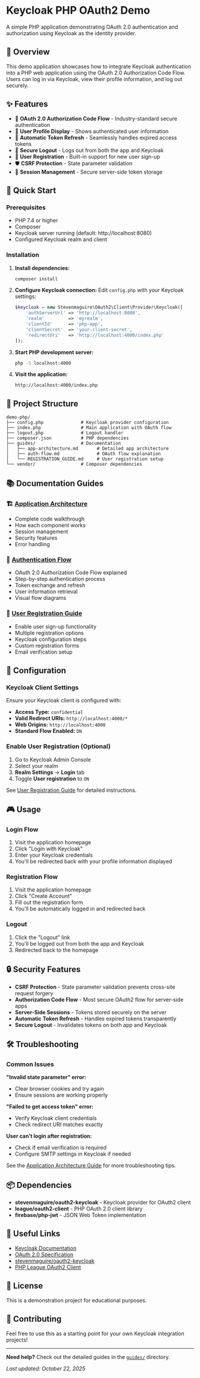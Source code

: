 # Keycloak PHP OAuth2 Demo

A simple PHP application demonstrating OAuth 2.0 authentication and authorization using Keycloak as the identity provider.

## 🎯 Overview

This demo application showcases how to integrate Keycloak authentication into a PHP web application using the OAuth 2.0 Authorization Code Flow. Users can log in via Keycloak, view their profile information, and log out securely.

## ✨ Features

- 🔐 **OAuth 2.0 Authorization Code Flow** - Industry-standard secure authentication
- 👤 **User Profile Display** - Shows authenticated user information
- 🔄 **Automatic Token Refresh** - Seamlessly handles expired access tokens
- 🚪 **Secure Logout** - Logs out from both the app and Keycloak
- 📝 **User Registration** - Built-in support for new user sign-up
- 🛡️ **CSRF Protection** - State parameter validation
- 💾 **Session Management** - Secure server-side token storage

## 🚀 Quick Start

### Prerequisites

- PHP 7.4 or higher
- Composer
- Keycloak server running (default: http://localhost:8080)
- Configured Keycloak realm and client

### Installation

1. **Install dependencies:**
   ```bash
   composer install
   ```

2. **Configure Keycloak connection:**
   Edit `config.php` with your Keycloak settings:
   ```php
   $keycloak = new Stevenmaguire\OAuth2\Client\Provider\Keycloak([
       'authServerUrl' => 'http://localhost:8080',
       'realm'         => 'myrealm',
       'clientId'      => 'php-app',
       'clientSecret'  => 'your-client-secret',
       'redirectUri'   => 'http://localhost:4000/index.php'
   ]);
   ```

3. **Start PHP development server:**
   ```bash
   php -S localhost:4000
   ```

4. **Visit the application:**
   ```
   http://localhost:4000/index.php
   ```

## 📁 Project Structure

```
demo-php/
├── config.php              # Keycloak provider configuration
├── index.php               # Main application with OAuth flow
├── logout.php              # Logout handler
├── composer.json           # PHP dependencies
├── guides/                 # Documentation
│   ├── app-architecture.md       # Detailed app architecture
│   ├── auth-flow.md              # OAuth flow explanation
│   └── REGISTRATION_GUIDE.md     # User registration setup
└── vendor/                 # Composer dependencies
```

## 📚 Documentation Guides

### 🏗️ [Application Architecture](guides/app-architecture.md)
- Complete code walkthrough
- How each component works
- Session management
- Security features
- Error handling

### 🔄 [Authentication Flow](guides/auth-flow.md)
- OAuth 2.0 Authorization Code Flow explained
- Step-by-step authentication process
- Token exchange and refresh
- User information retrieval
- Visual flow diagrams

### 📝 [User Registration Guide](guides/REGISTRATION_GUIDE.md)
- Enable user sign-up functionality
- Multiple registration options
- Keycloak configuration steps
- Custom registration forms
- Email verification setup

## 🔧 Configuration

### Keycloak Client Settings

Ensure your Keycloak client is configured with:

- **Access Type:** `confidential`
- **Valid Redirect URIs:** `http://localhost:4000/*`
- **Web Origins:** `http://localhost:4000`
- **Standard Flow Enabled:** `ON`

### Enable User Registration (Optional)

1. Go to Keycloak Admin Console
2. Select your realm
3. **Realm Settings** → **Login** tab
4. Toggle **User registration** to `ON`

See [User Registration Guide](guides/REGISTRATION_GUIDE.md) for detailed instructions.

## 🎮 Usage

### Login Flow

1. Visit the application homepage
2. Click "Login with Keycloak"
3. Enter your Keycloak credentials
4. You'll be redirected back with your profile information displayed

### Registration Flow

1. Visit the application homepage
2. Click "Create Account"
3. Fill out the registration form
4. You'll be automatically logged in and redirected back

### Logout

1. Click the "Logout" link
2. You'll be logged out from both the app and Keycloak
3. Redirected back to the homepage

## 🔒 Security Features

- **CSRF Protection** - State parameter validation prevents cross-site request forgery
- **Authorization Code Flow** - Most secure OAuth2 flow for server-side apps
- **Server-Side Sessions** - Tokens stored securely on the server
- **Automatic Token Refresh** - Handles expired tokens transparently
- **Secure Logout** - Invalidates tokens on both app and Keycloak

## 🛠️ Troubleshooting

### Common Issues

**"Invalid state parameter" error:**
- Clear browser cookies and try again
- Ensure sessions are working properly

**"Failed to get access token" error:**
- Verify Keycloak client credentials
- Check redirect URI matches exactly

**User can't login after registration:**
- Check if email verification is required
- Configure SMTP settings in Keycloak if needed

See the [Application Architecture Guide](guides/app-architecture.md#-troubleshooting) for more troubleshooting tips.

## 📦 Dependencies

- **stevenmaguire/oauth2-keycloak** - Keycloak provider for OAuth2 client
- **league/oauth2-client** - PHP OAuth 2.0 client library
- **firebase/php-jwt** - JSON Web Token implementation

## 🔗 Useful Links

- [Keycloak Documentation](https://www.keycloak.org/documentation)
- [OAuth 2.0 Specification](https://oauth.net/2/)
- [stevenmaguire/oauth2-keycloak](https://github.com/stevenmaguire/oauth2-keycloak)
- [PHP League OAuth2 Client](https://oauth2-client.thephpleague.com/)

## 📝 License

This is a demonstration project for educational purposes.

## 🤝 Contributing

Feel free to use this as a starting point for your own Keycloak integration projects!

---

**Need help?** Check out the detailed guides in the [`guides/`](guides/) directory.

*Last updated: October 22, 2025*
